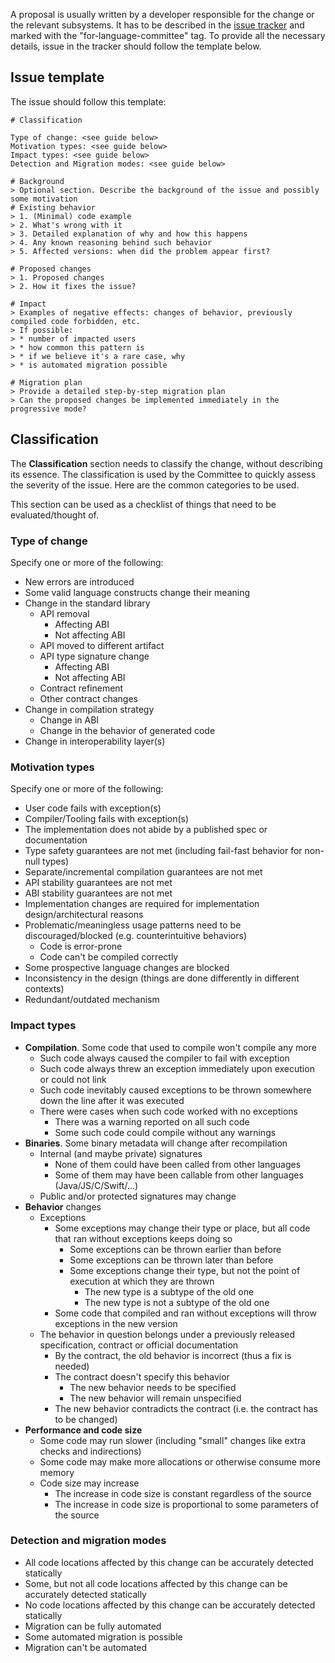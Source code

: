 [//]: # (title: Guide to submitting incompatible changes)

A proposal is usually written by a developer responsible for the change or the relevant subsystems. It has to be described in the [issue tracker](https://youtrack.jetbrains.com/issues/KT?q=%23for-language-committee%20%23Unresolved%20tag:%20-language-committee-approved) and marked with the "for-language-committee" tag. To provide all the necessary details, issue in the tracker should follow the template below.

## Issue template

The issue should follow this template:

```text
# Classification

Type of change: <see guide below>
Motivation types: <see guide below>
Impact types: <see guide below>
Detection and Migration modes: <see guide below>

# Background
> Optional section. Describe the background of the issue and possibly some motivation
# Existing behavior
> 1. (Minimal) code example
> 2. What's wrong with it
> 3. Detailed explanation of why and how this happens
> 4. Any known reasoning behind such behavior
> 5. Affected versions: when did the problem appear first? 

# Proposed changes
> 1. Proposed changes
> 2. How it fixes the issue?

# Impact
> Examples of negative effects: changes of behavior, previously compiled code forbidden, etc.
> If possible: 
> * number of impacted users
> * how common this pattern is
> * if we believe it's a rare case, why
> * is automated migration possible

# Migration plan
> Provide a detailed step-by-step migration plan
> Can the proposed changes be implemented immediately in the progressive mode?
```

## Classification

The **Classification** section needs to classify the change, without describing its essence.
The classification is used by the Committee to quickly assess the severity of the issue. Here are the common categories to be used. 

This section can be used as a checklist of things that need to be evaluated/thought of.

### Type of change

Specify one or more of the following:
*   New errors are introduced
*   Some valid language constructs change their meaning
*   Change in the standard library
    *   API removal
        *   Affecting ABI
        *   Not affecting ABI
    *   API moved to different artifact
    *   API type signature change 
        *   Affecting ABI
        *   Not affecting ABI
    *   Contract refinement
    *   Other contract changes
*   Change in compilation strategy
    *   Change in ABI
    *   Change in the behavior of generated code
*   Change in interoperability layer(s)

### Motivation types

Specify one or more of the following:
*   User code fails with exception(s)
*   Compiler/Tooling fails with exception(s)
*   The implementation does not abide by a published spec or documentation
*   Type safety guarantees are not met (including fail-fast behavior for non-null types)
*   Separate/incremental compilation guarantees are not met
*   API stability guarantees are not met
*   ABI stability guarantees are not met
*   Implementation changes are required for implementation design/architectural reasons
*   Problematic/meaningless usage patterns need to be discouraged/blocked (e.g. counterintuitive behaviors)
    *   Code is error-prone
    *   Code can't be compiled correctly
*   Some prospective language changes are blocked
*   Inconsistency in the design (things are done differently in different contexts)
*   Redundant/outdated mechanism

### Impact types

*   **Compilation**. Some code that used to compile won't compile any more
    *   Such code always caused the compiler to fail with exception
    *   Such code always threw an exception immediately upon execution or could not link
    *   Such code inevitably caused exceptions to be thrown somewhere down the line after it was executed
    *   There were cases when such code worked with no exceptions
        *   There was a warning reported on all such code
        *   Some such code could compile without any warnings
*   **Binaries**. Some binary metadata will change after recompilation
    *   Internal (and maybe private) signatures
        *   None of them could have been called from other languages
        *   Some of them may have been callable from other languages (Java/JS/C/Swift/...)
    *   Public and/or protected signatures may change
*   **Behavior** changes
    *   Exceptions
        *   Some exceptions may change their type or place, but all code that ran without exceptions keeps doing so
            *   Some exceptions can be thrown earlier than before
            *   Some exceptions can be thrown later than before
            *   Some exceptions change their type, but not the point of execution at which they are thrown
                *   The new type is a subtype of the old one
                *   The new type is not a subtype of the old one
        *   Some code that compiled and ran without exceptions will throw exceptions in the new version
    *   The behavior in question belongs under a previously released specification, contract or official documentation
        *   By the contract, the old behavior is incorrect (thus a fix is needed)
        *   The contract doesn't specify this behavior
            *   The new behavior needs to be specified
            *   The new behavior will remain unspecified
        *   The new behavior contradicts the contract (i.e. the contract has to be changed)
*   **Performance and code size**
    *   Some code may run slower (including "small" changes like extra checks and indirections)
    *   Some code may make more allocations or otherwise consume more memory
    *   Code size may increase
        *   The increase in code size is constant regardless of the source
        *   The increase in code size is proportional to some parameters of the source

### Detection and migration modes

*   All code locations affected by this change can be accurately detected statically
*   Some, but not all code locations affected by this change can be accurately detected statically
*   No code locations affected by this change can be accurately detected statically
*   Migration can be fully automated
*   Some automated migration is possible
*   Migration can't be automated
